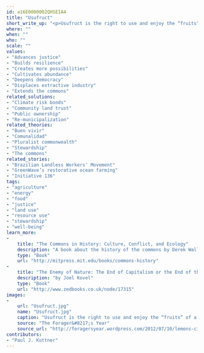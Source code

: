 ```yaml
---
id: a16E0000002QHSEIA4
title: "Usufruct"
short_write_up: "<p>Usufruct is the right to use and enjoy the “fruits” of a given resource, as long as the resource itself is preserved. The term comes from Roman property law, but is also used to describe ancient and indigenous land-use paradigms in which land is held in common while individuals retain the right to hunt, fish, garden, or otherwise use the land sustainably. Usufruct is a key tenet of commons economies, offering a more just and sustainable alternative to private ownership. It is a recognition that we do not own the land and its resources — we are stewards, maintaining and improving our world for future generations.</p>"
where: ""
when: ""
who: ""
scale: ""
values:
- "Advances justice"
- "Builds resilience"
- "Creates more possibilities"
- "Cultivates abundance"
- "Deepens democracy"
- "Displaces extractive industry"
- "Extends the commons"
related_solutions:
- "Climate risk bonds"
- "Community land trust"
- "Public ownership"
- "Re-municipalization"
related_theories:
- "Buen vivir"
- "Comunalidad"
- "Pluralist commonwealth"
- "Stewardship"
- "The commons"
related_stories:
- "Brazilian Landless Workers' Movement"
- "GreenWave’s restorative ocean farming"
- "Initiative 136"
tags:
- "agriculture"
- "energy"
- "food"
- "justice"
- "land use"
- "resource use"
- "stewardship"
- "well-being"
learn_more:
-
    title: "The Commons in History: Culture, Conflict, and Ecology"
    description: "A book about the history of the commons by Derek Wall"
    type: "Book"
    url: "http://mitpress.mit.edu/books/commons-history"
-
    title: "The Enemy of Nature: The End of Capitalism or the End of the World?"
    description: "by Joel Kovel"
    type: "Book"
    url: "http://www.zedbooks.co.uk/node/17315"
images:
-
    url: "Usufruct.jpg"
    name: "Usufruct.jpg"
    caption: "Usufruct is the right to use and enjoy the “fruits” of a given resource, as long as the resource itself is preserved."
    source: "The Forager&#8217;s Year"
    source_url: "http://foragersyear.wordpress.com/2012/07/10/lemons-citrus-x-limon-and-the-idea-of-usufruct/"
contributors:
- "Paul J. Kuttner"
---
```

